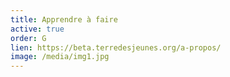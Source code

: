 ```yaml
---
title: Apprendre à faire
active: true
order: G
lien: https://beta.terredesjeunes.org/a-propos/
image: /media/img1.jpg
---
```

